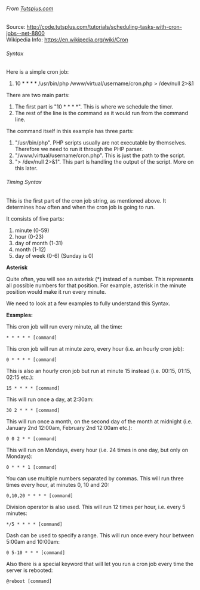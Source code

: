 ###### From [Tutsplus.com](http://code.tutsplus.com/tutorials/scheduling-tasks-with-cron-jobs--net-8800)
Source:  http://code.tutsplus.com/tutorials/scheduling-tasks-with-cron-jobs--net-8800  
Wikipedia Info: https://en.wikipedia.org/wiki/Cron 

###### Syntax
Here is a simple cron job:

1. 10 * * * * /usr/bin/php /www/virtual/username/cron.php > /dev/null 2>&1  

There are two main parts:  
1. The first part is "10 * * * *". This is where we schedule the timer.  
2. The rest of the line is the command as it would run from the command line.

The command itself in this example has three parts:  
1. "/usr/bin/php". PHP scripts usually are not executable by themselves. Therefore we need to run it through the PHP parser.
2. "/www/virtual/username/cron.php". This is just the path to the script.  
3. "> /dev/null 2>&1". This part is handling the output of the script. More on this later. 
 
###### Timing Syntax
This is the first part of the cron job string, as mentioned above. It determines how often and when the cron job is going to run.

It consists of five parts:

1. minute (0-59)
2. hour (0-23)
3. day of month (1-31)
4. month (1-12)
5. day of week (0-6) (Sunday is 0)


**Asterisk**

Quite often, you will see an asterisk (*) instead of a number. This represents all possible numbers for that position. For example, asterisk in the minute position would make it run every minute.

We need to look at a few examples to fully understand this Syntax.

**Examples:**

This cron job will run every minute, all the time:   

    * * * * * [command]
This cron job will run at minute zero, every hour (i.e. an hourly cron job):

    0 * * * * [command]
This is also an hourly cron job but run at minute 15 instead (i.e. 00:15, 01:15, 02:15 etc.):

    15 * * * * [command]
This will run once a day, at 2:30am:

    30 2 * * * [command]
This will run once a month, on the second day of the month at midnight (i.e. January 2nd 12:00am, February 2nd 12:00am etc.):

    0 0 2 * * [command]
This will run on Mondays, every hour (i.e. 24 times in one day, but only on Mondays):

    0 * * * 1 [command]
You can use multiple numbers separated by commas. This will run three times every hour, at minutes 0, 10 and 20:

    0,10,20 * * * * [command]
Division operator is also used. This will run 12 times per hour, i.e. every 5 minutes:

    */5 * * * * [command]
Dash can be used to specify a range. This will run once every hour between 5:00am and 10:00am:

    0 5-10 * * * [command]
Also there is a special keyword that will let you run a cron job every time the server is rebooted:

    @reboot [command]